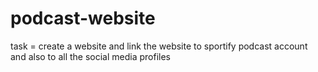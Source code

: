 # podcast-website
task = create a website and link the website to sportify podcast account and also to all the social media profiles
